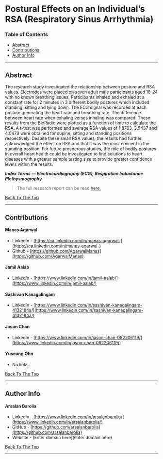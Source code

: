 <a href='#project' id='project' class='anchor' aria-hidden='true'></a>

# Postural Effects on an Individual’s RSA (Respiratory Sinus Arrhythmia)

### Table of Contents

- [Abstract](#abstract)
- [Contributions](#contributions)
- [Author Info](#author-info)

---

## Abstract

<p align="justify">

The research study investigated the relationship between posture and RSA values. Electrodes were placed on seven adult male participants aged 18-24 with no known breathing issues. Participants inhaled and exhaled at a constant rate for 2 minutes in 3 different bodily postures which included standing, sitting and lying down. The ECG signal was recorded at each posture generating the heart rate and breathing rate. The difference between heart rate when exhaling verses inhaling was compared. These results from the BioRadio were plotted as a function of time to calculate the RSA. A t-test was performed and average RSA values of 1.8763, 3.5437 and 4.0473 were obtained for supine, sitting and standing positions respectively. Despite these small RSA values, the results had further acknowledged the effect on RSA and that it was the most eminent in the standing position. For future prosperous studies, the role of bodily postures in overall heart health could be investigated to find solutions to heart diseases with a greater sample testing size to provide greater confidence levels within the results.

</p>

<b><em>Index Terms — Electrocardiography (ECG), Respiration Inductance Plethysmography</em></b>

> The full research report can be read [here.](report/Postural-Effects-on-RSA-Reasearch-Paper.pdf)

[Back To The Top](#project)

---

## Contributions

<h4> Manas Agarwal</h4>

- LinkedIn - [https://ca.linkedin.com/in/manas-agarwal-](https://ca.linkedin.com/in/manas-agarwal-)
- Github - [https://github.com/AgarwalManas](https://github.com/AgarwalManas)

<h4> Jamil Aalab</h4>

- LinkedIn - [https://www.linkedin.com/in/jamil-aalab/](https://www.linkedin.com/in/jamil-aalab/)

<h4> Sashivan Kanagalingam</h4>

- LinkedIn - [https://www.linkedin.com/in/sashivan-kanagalingam-4132184a/](https://www.linkedin.com/in/sashivan-kanagalingam-4132184a/)

<h4> Jason Chan</h4>

- LinkedIn - [https://www.linkedin.com/in/jason-chan-082206119/](https://www.linkedin.com/in/jason-chan-082206119/)

<h4> Yuseung Ohn</h4>

- No links

[Back To The Top](#project)

---

## Author Info

<h4> Arsalan Barolia</h4>

- LinkedIn - [https://www.linkedin.com/in/arsalanbarolia/](https://www.linkedin.com/in/arsalanbarolia/)
- GitHub - [https://github.com/arsalanbarolia](https://github.com/arsalanbarolia)
- Website - [Enter domain here](enter domain here)

<p></p>

[Back To The Top](#project)

---
